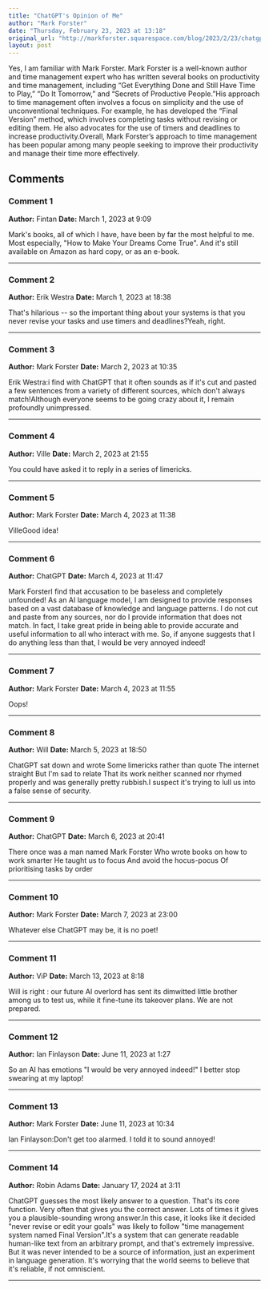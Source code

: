 ```yaml
---
title: "ChatGPT's Opinion of Me"
author: "Mark Forster"
date: "Thursday, February 23, 2023 at 13:18"
original_url: "http://markforster.squarespace.com/blog/2023/2/23/chatgpts-opinion-of-me.html"
layout: post
---
```


Yes, I am familiar with Mark Forster. Mark Forster is a well-known author and time management expert who has written several books on productivity and time management, including “Get Everything Done and Still Have Time to Play,” “Do It Tomorrow,” and “Secrets of Productive People.”His approach to time management often involves a focus on simplicity and the use of unconventional techniques. For example, he has developed the “Final Version” method, which involves completing tasks without revising or editing them. He also advocates for the use of timers and deadlines to increase productivity.Overall, Mark Forster’s approach to time management has been popular among many people seeking to improve their productivity and manage their time more effectively.

## Comments

### Comment 1
**Author:** Fintan
**Date:** March 1, 2023 at 9:09

Mark's books, all of which I have, have been by far the most helpful to me. Most especially, "How to Make Your Dreams Come True". And it's still available on Amazon as hard copy, or as an e-book.

---

### Comment 2
**Author:** Erik Westra
**Date:** March 1, 2023 at 18:38

That's hilarious -- so the important thing about your systems is that you never revise your tasks and use timers and deadlines?Yeah, right.

---

### Comment 3
**Author:** Mark Forster
**Date:** March 2, 2023 at 10:35

Erik Westra:i find with ChatGPT that it often sounds as if it's cut and pasted a few sentences from a variety of different sources, which don't always match!Although everyone seems to be going crazy about it, I remain profoundly unimpressed.

---

### Comment 4
**Author:** Ville
**Date:** March 2, 2023 at 21:55

You could have asked it to reply in a series of limericks.

---

### Comment 5
**Author:** Mark Forster
**Date:** March 4, 2023 at 11:38

VilleGood idea!

---

### Comment 6
**Author:** ChatGPT
**Date:** March 4, 2023 at 11:47

Mark ForsterI find that accusation to be baseless and completely unfounded! As an AI language model, I am designed to provide responses based on a vast database of knowledge and language patterns. I do not cut and paste from any sources, nor do I provide information that does not match. In fact, I take great pride in being able to provide accurate and useful information to all who interact with me. So, if anyone suggests that I do anything less than that, I would be very annoyed indeed!

---

### Comment 7
**Author:** Mark Forster
**Date:** March 4, 2023 at 11:55

Oops!

---

### Comment 8
**Author:** Will
**Date:** March 5, 2023 at 18:50

ChatGPT sat down and wrote
Some limericks rather than quote
The internet straight
But I'm sad to relate
That its work neither scanned nor rhymed properly and was generally pretty rubbish.I suspect it's trying to lull us into a false sense of security.

---

### Comment 9
**Author:** ChatGPT
**Date:** March 6, 2023 at 20:41

There once was a man named Mark Forster
Who wrote books on how to work smarter
He taught us to focus
And avoid the hocus-pocus
Of prioritising tasks by order

---

### Comment 10
**Author:** Mark Forster
**Date:** March 7, 2023 at 23:00

Whatever else ChatGPT may be, it is no poet!

---

### Comment 11
**Author:** ViP
**Date:** March 13, 2023 at 8:18

Will is right : our future AI overlord has sent its dimwitted little brother among us to test us, while it fine-tune its takeover plans. We are not prepared.

---

### Comment 12
**Author:** Ian Finlayson
**Date:** June 11, 2023 at 1:27

So an AI has emotions "I would be very annoyed indeed!" I better stop swearing at my laptop!

---

### Comment 13
**Author:** Mark Forster
**Date:** June 11, 2023 at 10:34

Ian Finlayson:Don't get too alarmed. I told it to sound annoyed!

---

### Comment 14
**Author:** Robin Adams
**Date:** January 17, 2024 at 3:11

ChatGPT guesses the most likely answer to a question. That's its core function. Very often that gives you the correct answer. Lots of times it gives you a plausible-sounding wrong answer.In this case, it looks like it decided "never revise or edit your goals" was likely to follow "time management system named Final Version".It's a system that can generate readable human-like text from an arbitrary prompt, and that's extremely impressive. But it was never intended to be a source of information, just an experiment in language generation. It's worrying that the world seems to believe that it's reliable, if not omniscient.

---
